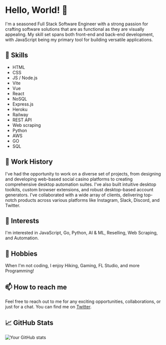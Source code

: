 # Hello, World! 👋

I'm a seasoned Full Stack Software Engineer with a strong passion for crafting software solutions that are as functional as they are visually appealing. My skill set spans both front-end and back-end development, with JavaScript being my primary tool for building versatile applications. 

## 🚀 Skills

- HTML
- CSS
- JS / Node.js
- Vite
- Vue
- React
- NoSQL
- Express.js
- Heroku
- Railway
- REST API
- Web scraping
- Python
- AWS
- GO
- SQL

## 💼 Work History

I've had the opportunity to work on a diverse set of projects, from designing and developing web-based social casino platforms to creating comprehensive desktop automation suites. I've also built intuitive desktop toolkits, custom browser extensions, and robust desktop-based account generators. I've collaborated with a wide array of clients, delivering top-notch products across various platforms like Instagram, Slack, Discord, and Twitter.


## 🌱 Interests

I'm interested in JavaScript, Go, Python, AI & ML, Reselling, Web Scraping, and Automation.

## 🎯 Hobbies

When I'm not coding, I enjoy Hiking, Gaming, FL Studio, and more Programming!

## 📫 How to reach me

Feel free to reach out to me for any exciting opportunities, collaborations, or just for a chat. You can find me on [Twitter](https://twitter.com/paymentlogs).


## 📈 GitHub Stats

![Your GitHub stats](https://github-readme-stats.vercel.app/api?username=paymentlogs&show_icons=true)


